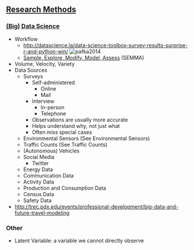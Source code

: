 ## [Research Methods](https://en.wikipedia.org/wiki/Research#Research_methods)

### [(Big)](https://en.wikipedia.org/wiki/Big_data) [Data Science](https://en.wikipedia.org/wiki/Data_science)
* Workflow
  * http://datascience.la/data-science-toolbox-survey-results-surprise-r-and-python-win/
  ![pafka2014](http://datascience.la/wp-content/uploads/2014/09/data-science-workflow-szilard.png)
  * [Sample, Explore, Modify, Model, Assess](https://en.wikipedia.org/wiki/SEMMA) (SEMMA)
* Volume, Velocity, Variety
* Data Sources
  * Surveys
    * Self-administered
      * Online
      * Mail
    * Interview
      * In-person
      * Telephone
    * Observations are usually more accurate
    * Helps understand why, not just what
    * Often miss special cases
  * Environmental Sensors (See Environmental Sensors)
  * Traffic Counts (See Traffic Counts)
  * (Autonomous) Vehicles
  * Social Media
    * Twitter
  * Energy Data
  * Communication Data
  * Activity Data
  * Production and Consumption Data
  * Census Data
  * Safety Data
* http://trec.pdx.edu/events/professional-development/big-data-and-future-travel-modeling

### Other

* Latent Variable: a variable we cannot directly observe
